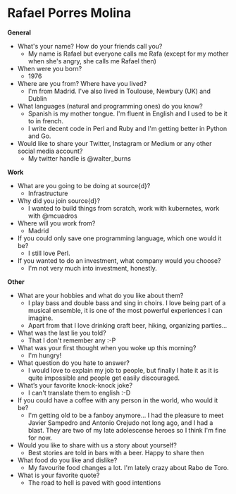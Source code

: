 # Rafael Porres Molina

**General**
- What's your name? How do your friends call you?
  - My name is Rafael but everyone calls me Rafa (except for my mother when she's angry, she calls me Rafael then)
- When were you born?
  - 1976
- Where are you from? Where have you lived?
  - I'm from Madrid. I've also lived in Toulouse, Newbury (UK) and Dublin
- What languages (natural and programming ones) do you know?
  - Spanish is my mother tongue. I'm fluent in English and I used to be it to in french.
  - I write decent code in Perl and Ruby and I'm getting better in Python and Go.
- Would like to share your Twitter, Instagram or Medium or any other social media account?
  - My twitter handle is @walter_burns

**Work**
- What are you going to be doing at source{d}?
  - Infrastructure
- Why did you join source{d}?
  - I wanted to build things from scratch, work with kubernetes, work with @mcuadros
- Where will you work from?
  - Madrid
- If you could only save one programming language, which one would it be?
  - I still love Perl.
- If you wanted to do an investment, what company would you choose?
  - I'm not very much into investment, honestly.

**Other**
- What are your hobbies and what do you like about them?
  - I play bass and double bass and sing in choirs. I love being part of a musical ensemble, it is one of the most powerful experiences I can imagine.
  - Apart from that I love drinking craft beer, hiking, organizing parties...
- What was the last lie you told?
  - That I don't remember any :-P
- What was your first thought when you woke up this morning?
  - I'm hungry!
- What question do you hate to answer?
  - I would love to explain my job to people, but finally I hate it as it is quite impossible and people get easily discouraged.
- What’s your favorite knock-knock joke?
  - I can't translate them to english :-D
- If you could have a coffee with any person in the world, who would it be?
  - I'm getting old to be a fanboy anymore... I had the pleasure to meet Javier Sampedro and Antonio Orejudo not long ago, and I had a blast. They are two of my late adolescense heroes so I think I'm fine for now.
- Would you like to share with us a story about yourself?
  - Best stories are told in bars with a beer. Happy to share then
- What food do you like and dislike?
  - My favourite food changes a lot. I'm lately crazy about Rabo de Toro.
- What is your favorite quote?
  - The road to hell is paved with good intentions
